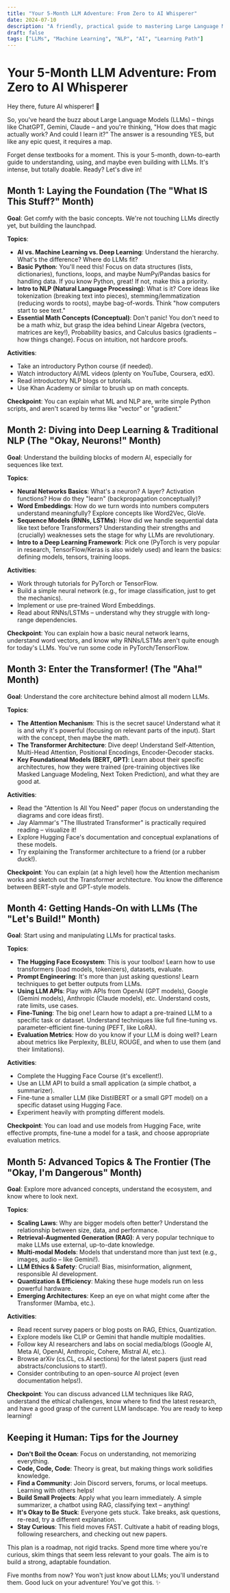 ```yaml
---
title: "Your 5-Month LLM Adventure: From Zero to AI Whisperer"
date: 2024-07-10
description: "A friendly, practical guide to mastering Large Language Models in just 5 months, even for beginners"
draft: false
tags: ["LLMs", "Machine Learning", "NLP", "AI", "Learning Path"]
---
```


# Your 5-Month LLM Adventure: From Zero to AI Whisperer

Hey there, future AI whisperer! 👋

So, you've heard the buzz about Large Language Models (LLMs) – things like ChatGPT, Gemini, Claude – and you're thinking, "How does that magic actually work? And could I learn it?" The answer is a resounding YES, but like any epic quest, it requires a map.

Forget dense textbooks for a moment. This is your 5-month, down-to-earth guide to understanding, using, and maybe even building with LLMs. It's intense, but totally doable. Ready? Let's dive in!

## Month 1: Laying the Foundation (The "What IS This Stuff?" Month)
**Goal**: Get comfy with the basic concepts. We're not touching LLMs directly yet, but building the launchpad.

**Topics**:

- **AI vs. Machine Learning vs. Deep Learning**: Understand the hierarchy. What's the difference? Where do LLMs fit?
- **Basic Python**: You'll need this! Focus on data structures (lists, dictionaries), functions, loops, and maybe NumPy/Pandas basics for handling data. If you know Python, great! If not, make this a priority.
- **Intro to NLP (Natural Language Processing)**: What is it? Core ideas like tokenization (breaking text into pieces), stemming/lemmatization (reducing words to roots), maybe bag-of-words. Think "how computers start to see text."
- **Essential Math Concepts (Conceptual)**: Don't panic! You don't need to be a math whiz, but grasp the idea behind Linear Algebra (vectors, matrices are key!), Probability basics, and Calculus basics (gradients – how things change). Focus on intuition, not hardcore proofs.

**Activities**:

- Take an introductory Python course (if needed).
- Watch introductory AI/ML videos (plenty on YouTube, Coursera, edX).
- Read introductory NLP blogs or tutorials.
- Use Khan Academy or similar to brush up on math concepts.

**Checkpoint**: You can explain what ML and NLP are, write simple Python scripts, and aren't scared by terms like "vector" or "gradient."

## Month 2: Diving into Deep Learning & Traditional NLP (The "Okay, Neurons!" Month)
**Goal**: Understand the building blocks of modern AI, especially for sequences like text.

**Topics**:

- **Neural Networks Basics**: What's a neuron? A layer? Activation functions? How do they "learn" (backpropagation conceptually)?
- **Word Embeddings**: How do we turn words into numbers computers understand meaningfully? Explore concepts like Word2Vec, GloVe.
- **Sequence Models (RNNs, LSTMs)**: How did we handle sequential data like text before Transformers? Understanding their strengths and (crucially) weaknesses sets the stage for why LLMs are revolutionary.
- **Intro to a Deep Learning Framework**: Pick one (PyTorch is very popular in research, TensorFlow/Keras is also widely used) and learn the basics: defining models, tensors, training loops.

**Activities**:

- Work through tutorials for PyTorch or TensorFlow.
- Build a simple neural network (e.g., for image classification, just to get the mechanics).
- Implement or use pre-trained Word Embeddings.
- Read about RNNs/LSTMs – understand why they struggle with long-range dependencies.

**Checkpoint**: You can explain how a basic neural network learns, understand word vectors, and know why RNNs/LSTMs aren't quite enough for today's LLMs. You've run some code in PyTorch/TensorFlow.

## Month 3: Enter the Transformer! (The "Aha!" Month)
**Goal**: Understand the core architecture behind almost all modern LLMs.

**Topics**:

- **The Attention Mechanism**: This is the secret sauce! Understand what it is and why it's powerful (focusing on relevant parts of the input). Start with the concept, then maybe the math.
- **The Transformer Architecture**: Dive deep! Understand Self-Attention, Multi-Head Attention, Positional Encodings, Encoder-Decoder stacks.
- **Key Foundational Models (BERT, GPT)**: Learn about their specific architectures, how they were trained (pre-training objectives like Masked Language Modeling, Next Token Prediction), and what they are good at.

**Activities**:

- Read the "Attention Is All You Need" paper (focus on understanding the diagrams and core ideas first).
- Jay Alammar's "The Illustrated Transformer" is practically required reading – visualize it!
- Explore Hugging Face's documentation and conceptual explanations of these models.
- Try explaining the Transformer architecture to a friend (or a rubber duck!).

**Checkpoint**: You can explain (at a high level) how the Attention mechanism works and sketch out the Transformer architecture. You know the difference between BERT-style and GPT-style models.

## Month 4: Getting Hands-On with LLMs (The "Let's Build!" Month)
**Goal**: Start using and manipulating LLMs for practical tasks.

**Topics**:

- **The Hugging Face Ecosystem**: This is your toolbox! Learn how to use transformers (load models, tokenizers), datasets, evaluate.
- **Prompt Engineering**: It's more than just asking questions! Learn techniques to get better outputs from LLMs.
- **Using LLM APIs**: Play with APIs from OpenAI (GPT models), Google (Gemini models), Anthropic (Claude models), etc. Understand costs, rate limits, use cases.
- **Fine-Tuning**: The big one! Learn how to adapt a pre-trained LLM to a specific task or dataset. Understand techniques like full fine-tuning vs. parameter-efficient fine-tuning (PEFT, like LoRA).
- **Evaluation Metrics**: How do you know if your LLM is doing well? Learn about metrics like Perplexity, BLEU, ROUGE, and when to use them (and their limitations).

**Activities**:

- Complete the Hugging Face Course (it's excellent!).
- Use an LLM API to build a small application (a simple chatbot, a summarizer).
- Fine-tune a smaller LLM (like DistilBERT or a small GPT model) on a specific dataset using Hugging Face.
- Experiment heavily with prompting different models.

**Checkpoint**: You can load and use models from Hugging Face, write effective prompts, fine-tune a model for a task, and choose appropriate evaluation metrics.

## Month 5: Advanced Topics & The Frontier (The "Okay, I'm Dangerous" Month)
**Goal**: Explore more advanced concepts, understand the ecosystem, and know where to look next.

**Topics**:

- **Scaling Laws**: Why are bigger models often better? Understand the relationship between size, data, and performance.
- **Retrieval-Augmented Generation (RAG)**: A very popular technique to make LLMs use external, up-to-date knowledge.
- **Multi-modal Models**: Models that understand more than just text (e.g., images, audio – like Gemini!).
- **LLM Ethics & Safety**: Crucial! Bias, misinformation, alignment, responsible AI development.
- **Quantization & Efficiency**: Making these huge models run on less powerful hardware.
- **Emerging Architectures**: Keep an eye on what might come after the Transformer (Mamba, etc.).

**Activities**:

- Read recent survey papers or blog posts on RAG, Ethics, Quantization.
- Explore models like CLIP or Gemini that handle multiple modalities.
- Follow key AI researchers and labs on social media/blogs (Google AI, Meta AI, OpenAI, Anthropic, Cohere, Mistral AI, etc.).
- Browse arXiv (cs.CL, cs.AI sections) for the latest papers (just read abstracts/conclusions to start!).
- Consider contributing to an open-source AI project (even documentation helps!).

**Checkpoint**: You can discuss advanced LLM techniques like RAG, understand the ethical challenges, know where to find the latest research, and have a good grasp of the current LLM landscape. You are ready to keep learning!

## Keeping it Human: Tips for the Journey

- **Don't Boil the Ocean**: Focus on understanding, not memorizing everything.
- **Code, Code, Code**: Theory is great, but making things work solidifies knowledge.
- **Find a Community**: Join Discord servers, forums, or local meetups. Learning with others helps!
- **Build Small Projects**: Apply what you learn immediately. A simple summarizer, a chatbot using RAG, classifying text – anything!
- **It's Okay to Be Stuck**: Everyone gets stuck. Take breaks, ask questions, re-read, try a different explanation.
- **Stay Curious**: This field moves FAST. Cultivate a habit of reading blogs, following researchers, and checking out new papers.

This plan is a roadmap, not rigid tracks. Spend more time where you're curious, skim things that seem less relevant to your goals. The aim is to build a strong, adaptable foundation.

Five months from now? You won't just know about LLMs; you'll understand them. Good luck on your adventure! You've got this. ✨ 